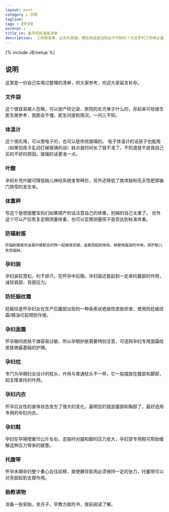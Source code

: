```yaml
---
layout: post
category : 孕期
tagline: 
tags : [怀孕]
excerpt : 
title_cn: 备孕妈妈准备清单 
description:  工欲善其事，必先利其器，哪些用品是当妈必不可缺的？为您罗列了妈咪必备的用品清单
---
```

{% include JB/setup %}

## 说明

  这里是一份自己实用过整理的清单，供大家参考，欢迎大家留言补存。

### 文件袋

  这个很容易被人忽略，可以放产检记录、医院的处方单子什么的，存起来可给接生医生做参考，我那会不懂，医生问提检情况，一问三不知。

### 体温计

  这个很实用，可以使电子的，也可以是传统玻璃的。 电子体温计的话孩子也能用（如果怕孩子乱动打破玻璃的话）缺点是时间长了就不准了，不知道是不是我自己买的不好的原因。玻璃的话更准一点。

### 叶酸

  孕前补充叶酸可降低胎儿神经系统发育畸形，另外还降低了肢体缺和先天性肥厚幽门狭窄的发生率。

### 体重秤

  写这个是想提醒宝妈们如果顺产的话注意自己的体重，别搞的自己太重了。 另外这个可以产后恢复定期测量体重，也可以定期测量孩子是否达到标准体重。

### 防辐射服

	防辐射服是将金属纤维配合织物一起做成衣服，金属网起到吸收、屏蔽电磁波的作用，保护胎儿免受辐射。

### 孕妇装

  孕妇装较宽松，利于排汗。在怀孕中后期，孕妇装还能起到一定承托腹部的作用，减轻肩部、背部压力。

### 防妊娠纹霜

  妊娠纹是怀孕妇女在生产后腹部出现的一种条索状疤痕性皮肤损害，使用防妊娠纹霜/精油可起预防作用。

### 孕妇面霜

  怀孕期间皮肤干燥容易过敏，所以孕期护肤需要特别注意，可选购孕妇专用面霜给皮肤做最基础的护理。

### 孕妇枕

  专门为孕期妇女设计的枕头，作用与普通枕头不一样，它一般摆放在腹部和脚部，起支撑承托的作用。

### 孕妇内衣

  怀孕后女性的身体状态发生了很大的变化，最明显的就是腹部和胸部了，最好选用专用的孕妇内衣。

### 孕妇鞋

  孕妇在孕期增重15公斤左右，走路时对腿和脚的压力变大，孕妇穿专用鞋可帮助缓解这种压力带来的疲惫。

### 托腹带

  怀孕末期孕妇整个重心会往前移，致使腰背肌肉必须保持一定的张力，托腹带可以对背部起到支撑作用。

### 胎教读物
 
  准备一些安胎，坐月子，早教方面的书，提前阅读了解。

